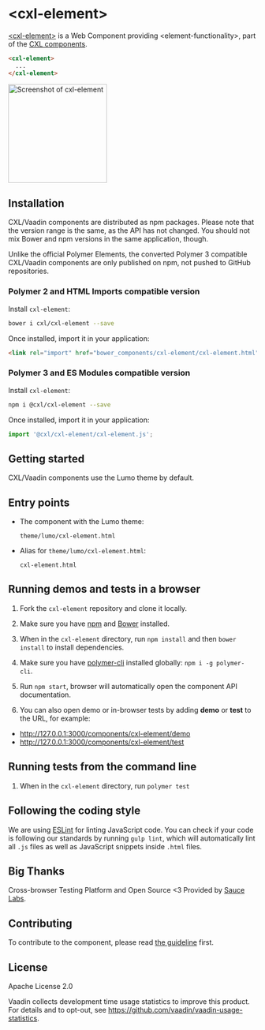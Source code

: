 # &lt;cxl-element&gt;

[&lt;cxl-element&gt;](https://github.com/conversionxl/cxl-element) is a Web Component providing &lt;element-functionality&gt;, part of the [CXL components](https://github.com/orgs/conversionxl/teams/web-components/repositories).

<!--
```
<custom-element-demo>
  <template>
    <script src="../webcomponentsjs/webcomponents-lite.js"></script>
    <link rel="import" href="cxl-element.html">
    <next-code-block></next-code-block>
  </template>
</custom-element-demo>
```
-->
```html
<cxl-element>
  ...
</cxl-element>
```

[<img src="https://raw.githubusercontent.com/conversionxl/cxl-element/master/screenshot.png" width="200" alt="Screenshot of cxl-element">](https://github.com/conversionxl/cxl-element)


## Installation

CXL/Vaadin components are distributed as npm packages.
Please note that the version range is the same, as the API has not changed.
You should not mix Bower and npm versions in the same application, though.

Unlike the official Polymer Elements, the converted Polymer 3 compatible CXL/Vaadin components
are only published on npm, not pushed to GitHub repositories.

### Polymer 2 and HTML Imports compatible version

Install `cxl-element`:

```sh
bower i cxl/cxl-element --save
```

Once installed, import it in your application:

```html
<link rel="import" href="bower_components/cxl-element/cxl-element.html">
```
### Polymer 3 and ES Modules compatible version


Install `cxl-element`:

```sh
npm i @cxl/cxl-element --save
```

Once installed, import it in your application:

```js
import '@cxl/cxl-element/cxl-element.js';
```

## Getting started

CXL/Vaadin components use the Lumo theme by default.


## Entry points

- The component with the Lumo theme:

  `theme/lumo/cxl-element.html`

- Alias for `theme/lumo/cxl-element.html`:

  `cxl-element.html`


## Running demos and tests in a browser

1. Fork the `cxl-element` repository and clone it locally.

1. Make sure you have [npm](https://www.npmjs.com/) and [Bower](https://bower.io) installed.

1. When in the `cxl-element` directory, run `npm install` and then `bower install` to install dependencies.

1. Make sure you have [polymer-cli](https://www.npmjs.com/package/polymer-cli) installed globally: `npm i -g polymer-cli`.

1. Run `npm start`, browser will automatically open the component API documentation.

1. You can also open demo or in-browser tests by adding **demo** or **test** to the URL, for example:

  - http://127.0.0.1:3000/components/cxl-element/demo
  - http://127.0.0.1:3000/components/cxl-element/test


## Running tests from the command line

1. When in the `cxl-element` directory, run `polymer test`


## Following the coding style

We are using [ESLint](http://eslint.org/) for linting JavaScript code. You can check if your code is following our standards by running `gulp lint`, which will automatically lint all `.js` files as well as JavaScript snippets inside `.html` files.


## Big Thanks

Cross-browser Testing Platform and Open Source <3 Provided by [Sauce Labs](https://saucelabs.com).


## Contributing

  To contribute to the component, please read [the guideline](https://github.com/vaadin/vaadin-core/blob/master/CONTRIBUTING.md) first.


## License

Apache License 2.0

Vaadin collects development time usage statistics to improve this product. For details and to opt-out, see https://github.com/vaadin/vaadin-usage-statistics.
